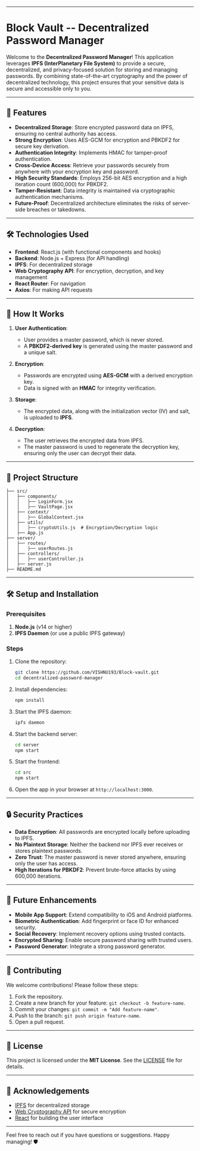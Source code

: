 

---

# Block Vault -- Decentralized Password Manager

Welcome to the **Decentralized Password Manager**! This application leverages **IPFS (InterPlanetary File System)** to provide a secure, decentralized, and privacy-focused solution for storing and managing passwords. By combining state-of-the-art cryptography and the power of decentralized technology, this project ensures that your sensitive data is secure and accessible only to you.

---

## 🚀 Features

- **Decentralized Storage**: Store encrypted password data on IPFS, ensuring no central authority has access.
- **Strong Encryption**: Uses AES-GCM for encryption and PBKDF2 for secure key derivation.
- **Authentication Integrity**: Implements HMAC for tamper-proof authentication.
- **Cross-Device Access**: Retrieve your passwords securely from anywhere with your encryption key and password.
- **High Security Standards**: Employs 256-bit AES encryption and a high iteration count (600,000) for PBKDF2.
- **Tamper-Resistant**: Data integrity is maintained via cryptographic authentication mechanisms.
- **Future-Proof**: Decentralized architecture eliminates the risks of server-side breaches or takedowns.

---

## 🛠️ Technologies Used

- **Frontend**: React.js (with functional components and hooks)
- **Backend**: Node.js + Express (for API handling)
- **IPFS**: For decentralized storage
- **Web Cryptography API**: For encryption, decryption, and key management
- **React Router**: For navigation
- **Axios**: For making API requests

---

## 🧩 How It Works

1. **User Authentication**:
   - User provides a master password, which is never stored.
   - A **PBKDF2-derived key** is generated using the master password and a unique salt.

2. **Encryption**:
   - Passwords are encrypted using **AES-GCM** with a derived encryption key.
   - Data is signed with an **HMAC** for integrity verification.

3. **Storage**:
   - The encrypted data, along with the initialization vector (IV) and salt, is uploaded to **IPFS**.

4. **Decryption**:
   - The user retrieves the encrypted data from IPFS.
   - The master password is used to regenerate the decryption key, ensuring only the user can decrypt their data.

---

## 📂 Project Structure

```plaintext
├── src/
│   ├── components/
│   │   ├── LoginForm.jsx
│   │   ├── VaultPage.jsx
│   ├── context/
│   │   ├── GlobalContext.jsx
│   ├── utils/
│   │   ├── cryptoUtils.js  # Encryption/Decryption logic
│   ├── App.js
├── server/
│   ├── routes/
│   │   ├── userRoutes.js
│   ├── controllers/
│   │   ├── userController.js
│   ├── server.js
├── README.md
```

---

## 🛠️ Setup and Installation

### Prerequisites

1. **Node.js** (v14 or higher)
2. **IPFS Daemon** (or use a public IPFS gateway)

### Steps

1. Clone the repository:

   ```bash
   git clone https://github.com/VISHNU193/Block-vault.git
   cd decentralized-password-manager
   ```

2. Install dependencies:

   ```bash
   npm install
   ```

3. Start the IPFS daemon:

   ```bash
   ipfs daemon
   ```

4. Start the backend server:

   ```bash
   cd server
   npm start
   ```

5. Start the frontend:

   ```bash
   cd src
   npm start
   ```

6. Open the app in your browser at `http://localhost:3000`.

---

## 🔒 Security Practices

- **Data Encryption**: All passwords are encrypted locally before uploading to IPFS.
- **No Plaintext Storage**: Neither the backend nor IPFS ever receives or stores plaintext passwords.
- **Zero Trust**: The master password is never stored anywhere, ensuring only the user has access.
- **High Iterations for PBKDF2**: Prevent brute-force attacks by using 600,000 iterations.

---

## 🌟 Future Enhancements

- **Mobile App Support**: Extend compatibility to iOS and Android platforms.
- **Biometric Authentication**: Add fingerprint or face ID for enhanced security.
- **Social Recovery**: Implement recovery options using trusted contacts.
- **Encrypted Sharing**: Enable secure password sharing with trusted users.
- **Password Generator**: Integrate a strong password generator.

---

## 🤝 Contributing

We welcome contributions! Please follow these steps:

1. Fork the repository.
2. Create a new branch for your feature: `git checkout -b feature-name`.
3. Commit your changes: `git commit -m "Add feature-name"`.
4. Push to the branch: `git push origin feature-name`.
5. Open a pull request.

---

## 📄 License

This project is licensed under the **MIT License**. See the [LICENSE](LICENSE) file for details.

---

## 🙌 Acknowledgements

- [IPFS](https://ipfs.io) for decentralized storage
- [Web Cryptography API](https://developer.mozilla.org/en-US/docs/Web/API/Web_Crypto_API) for secure encryption
- [React](https://reactjs.org/) for building the user interface

---

Feel free to reach out if you have questions or suggestions. Happy managing! 🛡️

